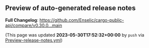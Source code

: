 ## Preview of auto-generated release notes
<!-- Release notes generated using configuration in .github/release.yml at main -->



**Full Changelog**: https://github.com/Enselic/cargo-public-api/compare/v0.30.0...main


(This page was updated **2023-05-30T17:52:32+00:00** by `push` via [Preview-release-notes.yml](https://github.com/Enselic/cargo-public-api/actions/runs/5124690500))
